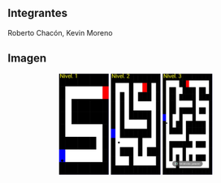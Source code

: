 ## Integrantes
Roberto Chacón, Kevin Moreno

## Imagen
<div align="center" width="100%">
  <img style="height: 200px" src="wimg1.jpeg" />
  <img style="height: 200px" src="wimg4.jpeg" />
  <img style="height: 200px" src="wimg3.jpeg" />
</div>

